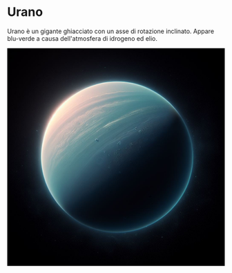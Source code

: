 # Urano

Urano è un gigante ghiacciato con un asse di rotazione inclinato. Appare blu-verde a causa dell'atmosfera di idrogeno ed elio.

![Urano](./assets/images/urano.jpg)
